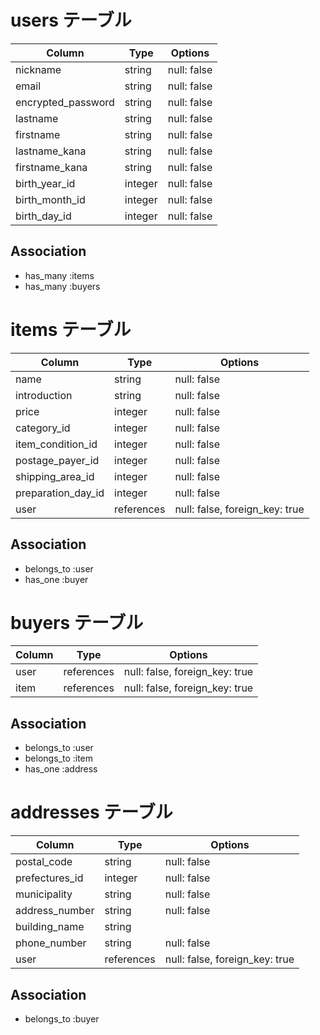 # users テーブル

| Column             | Type    | Options     |
| ------------------ | ------- | ----------- |
| nickname           | string  | null: false |
| email              | string  | null: false |
| encrypted_password | string  | null: false |
| lastname           | string  | null: false |
| firstname          | string  | null: false |
| lastname_kana      | string  | null: false |
| firstname_kana     | string  | null: false |
| birth_year_id      | integer | null: false |
| birth_month_id     | integer | null: false |
| birth_day_id       | integer | null: false |

## Association

- has_many :items
- has_many :buyers

# items テーブル

| Column             | Type       | Options                        |
| ------------------ | ---------- | ------------------------------ |
| name               | string     | null: false                    |
| introduction       | string     | null: false                    |
| price              | integer    | null: false                    |
| category_id        | integer    | null: false                    |
| item_condition_id  | integer    | null: false                    |
| postage_payer_id   | integer    | null: false                    |
| shipping_area_id   | integer    | null: false                    |
| preparation_day_id | integer    | null: false                    |
| user               | references | null: false, foreign_key: true |

## Association

- belongs_to :user
- has_one :buyer

# buyers テーブル

| Column  | Type       | Options                        |
| ------- | ---------- | ------------------------------ |
| user    | references | null: false, foreign_key: true |
| item    | references | null: false, foreign_key: true |

## Association

- belongs_to :user
- belongs_to :item
- has_one :address

# addresses テーブル

| Column         | Type       | Options                        |
| -------------- | ---------- | ------------------------------ |
| postal_code    | string     | null: false                    |
| prefectures_id | integer    | null: false                    |
| municipality   | string     | null: false                    |
| address_number | string     | null: false                    |
| building_name  | string     |                                |
| phone_number   | string     | null: false                    |
| user           | references | null: false, foreign_key: true |

## Association

- belongs_to :buyer
